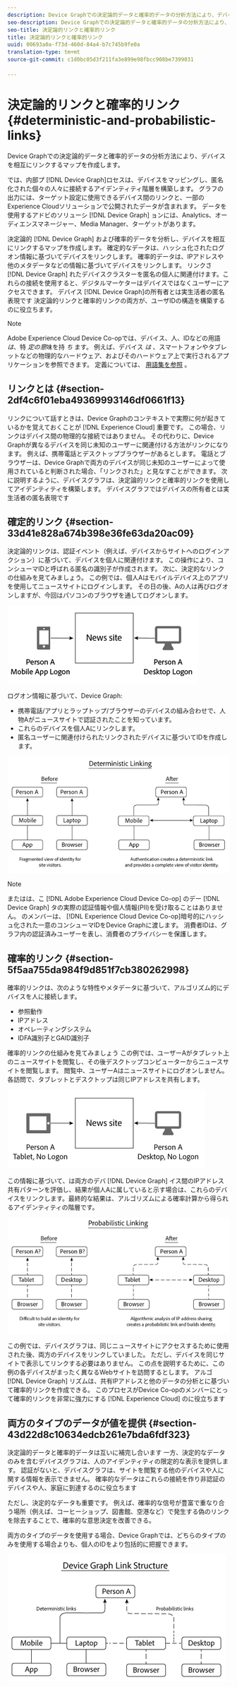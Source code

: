 ```yaml
---
description: Device Graphでの決定論的データと確率的データの分析方法により、デバイスを相互にリンクするマップを作成します。
seo-description: Device Graphでの決定論的データと確率的データの分析方法により、デバイスを相互にリンクするマップを作成します。
seo-title: 決定論的リンクと確率的リンク
title: 決定論的リンクと確率的リンク
uuid: 00693a0a-f73d-460d-84a4-b7c745b9fe0a
translation-type: tm+mt
source-git-commit: c1d0bc05d3f211fa3e899e98fbcc908be7399031

---
```



# 決定論的リンクと確率的リンク{#deterministic-and-probabilistic-links}

Device Graphでの決定論的データと確率的データの分析方法により、デバイスを相互にリンクするマップを作成します。

では、内部プ [!DNL Device Graph]ロセスは、デバイスをマッピングし、匿名化された個々の人々に接続するアイデンティティ階層を構築します。 グラフの出力には、ターゲット設定に使用できるデバイス間のリンクと、一部のExperience Cloudソリューションで公開されたデータが含まれます。 データを使用するアドビのソリューシ [!DNL Device Graph] ョンには、Analytics、オーディエンスマネージャー、Media Manager、ターゲットがあります。

決定論的 [!DNL Device Graph] および確率的データを分析し、デバイスを相互にリンクするマップを作成します。 確定的なデータは、ハッシュ化されたログオン情報に基づいてデバイスをリンクします。 確率的データは、IPアドレスや他のメタデータなどの情報に基づいてデバイスをリンクします。 リンクさ [!DNL Device Graph] れたデバイスクラスターを匿名の個人に関連付けます。これらの接続を使用すると、デジタルマーケターはデバイスではなくユーザーにアクセスできます。 デバイス [!DNL Device Graph]の所有者とは実生活者の匿名表現です 決定論的リンクと確率的リンクの両方が、ユーザIDの構造を構築するのに役立ちます。

>[!NOTE]
>
>Adobe Experience Cloud Device Co-opでは、デバイス、人、IDなどの用語 *は*、特 *定の意*&#x200B;味を持 *ち* ます。 例えば、デバイス *は* 、スマートフォンやタブレットなどの物理的なハードウェア、およびそのハードウェア上で実行されるアプリケーションを参照できます。 定義については、 [用語集を参照](../glossary.md#glossgroup-0f47d7fbd76c4759801f565f341a386c) 。

## リンクとは {#section-2df4c6f01eba49369993146df0661f13}

リンクについて話すときは、Device Graphのコンテキストで実際に何が起きているかを覚えておくことが [!DNL Experience Cloud] 重要です。 この場合、リンクはデバイス間の物理的な接続ではありません。 その代わりに、Device Graphが異なるデバイスを同じ未知のユーザーに関連付ける方法がリンクになります。 例えば、携帯電話とデスクトップブラウザーがあるとします。 電話とブラウザーは、Device Graphで両方のデバイスが同じ未知のユーザーによって使用されていると判断された場合、「リンクされた」と見なすことができます。 次に説明するように、デバイスグラフは、決定論的リンクと確率的リンクを使用してアイデンティティを構築します。 デバイスグラフではデバイスの所有者とは実生活者の匿名表現です

## 確定的リンク {#section-33d41e828a674b398e36fe63da20ac09}

決定論的リンクは、認証イベント（例えば、デバイスからサイトへのログインアクション）に基づいて、デバイスを個人に関連付けます。 この操作により、コンシューマIDと呼ばれる匿名の識別子が作成されます。 次に、決定的なリンクの仕組みを見てみましょう。 この例では、個人Aはモバイルデバイス上のアプリを使用してニュースサイトにログインします。 その日の後、Aの人は再びログオンしますが、今回はパソコンのブラウザを通してログオンします。

![](assets/link1.png)

ログオン情報に基づいて、Device Graph:

* 携帯電話/アプリとラップトップ/ブラウザーのデバイスの組み合わせで、人物Aがニュースサイトで認証されたことを知っています。
* これらのデバイスを個人Aにリンクします。
* 匿名ユーザーに関連付けられたリンクされたデバイスに基づいてIDを作成します。

![](assets/link2.png)

>[!NOTE]
>
>またはは、こ [!DNL Adobe Experience Cloud Device Co-op] のデー [!DNL Device Graph] タの実際の認証情報や個人情報(PII)を受け取ることはありません。 のメンバーは、 [!DNL Experience Cloud Device Co-op]暗号的にハッシュ化された一意のコンシューマIDをDevice Graphに渡します。 消費者IDは、グラフ内の認証済みユーザーを表し、消費者のプライバシーを保護します。

## 確率的リンク {#section-5f5aa755da984f9d851f7cb380262998}

確率的リンクは、次のような特性やメタデータに基づいて、アルゴリズム的にデバイスを人に接続します。

* 参照動作
* IPアドレス
* オペレーティングシステム
* IDFA識別子とGAID識別子

確率的リンクの仕組みを見てみましょう この例では、ユーザーAがタブレット上のニュースサイトを閲覧し、その後デスクトップコンピューターからニュースサイトを閲覧します。 閲覧中、ユーザーAはニュースサイトにログオンしません。 各訪問で、タブレットとデスクトップは同じIPアドレスを共有します。

![](assets/link3.png)

この情報に基づいて、は両方のデバ [!DNL Device Graph] イス間のIPアドレス共有パターンを評価し、結果が個人Aに属していると示す場合は、これらのデバイスをリンクします。最終的な結果は、アルゴリズムによる確率計算から得られるアイデンティティの階層です。

![](assets/link4.png)

この例では、デバイスグラフは、同じニュースサイトにアクセスするために使用された後、両方のデバイスをリンクしていました。 ただし、デバイスを同じサイトで表示してリンクする必要はありません。 この点を説明するために、この例の各デバイスがまったく異なるWebサイトを訪問するとします。 アルゴ [!DNL Device Graph] リズムは、共有IPアドレスと他のデータの分析とに基づいて確率的リンクを作成できる。 このプロセスがDevice Co-opのメンバーにとって確率的リンクを非常に強力にする [!DNL Experience Cloud] のに役立ちます

## 両方のタイプのデータが値を提供 {#section-43d22d8c10634edcb261e7bda6fdf323}

決定論的データと確率的データは互いに補完し合います 一方、決定的なデータのみを含むデバイスグラフは、人のアイデンティティの限定的な表示を提供します。 認証がないと、デバイスグラフは、サイトを閲覧する他のデバイスや人に関する情報を表示できません。 確率的なデータはこれらの接続を作り非認証のデバイスや人、家庭に到達するのに役立ちます

ただし、決定的なデータも重要です。 例えば、確率的な信号が豊富で重なり合う場所（例えば、コーヒーショップ、図書館、空港など）で発生する偽のリンクを除去することで、確率的な意思決定を改善できる。

両方のタイプのデータを使用する場合、Device Graphでは、どちらのタイプのみを使用する場合よりも、個人のIDをより包括的に把握できます。

![](assets/link5.png)

